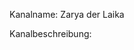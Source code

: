 Kanalname: Zarya der Laika

Kanalbeschreibung:

<!-- Dessi was born in Germany and grew up speaking Germany -->
<!-- Jagdgebrauchshundverband e.V.: https://jghv.de/ -->
<!-- Laika-Club e.V.: https://www.laika-club.de/ -->

